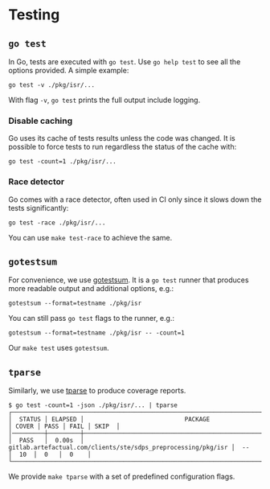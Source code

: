 # Testing

## `go test`

In Go, tests are executed with `go test`. Use `go help test` to see all the
options provided. A simple example:

    go test -v ./pkg/isr/...

With flag `-v`, `go test` prints the full output include logging.

### Disable caching

Go uses its cache of tests results unless the code was changed. It is possible
to force tests to run regardless the status of the cache with:

    go test -count=1 ./pkg/isr/...

### Race detector

Go comes with a race detector, often used in CI only since it slows down the
tests significantly:

    go test -race ./pkg/isr/...

You can use `make test-race` to achieve the same.

## `gotestsum`

For convenience, we use [gotestsum]. It is a `go test` runner that produces more
readable output and additional options, e.g.:

    gotestsum --format=testname ./pkg/isr

You can still pass `go test` flags to the runner, e.g.:

    gotestsum --format=testname ./pkg/isr -- -count=1

Our `make test` uses `gotestsum`.

## `tparse`

Similarly, we use [tparse] to produce coverage reports.

    $ go test -count=1 -json ./pkg/isr/... | tparse
    ┌─────────────────────────────────────────────────────────────────────────────────────────────────────────────────┐
    │  STATUS │ ELAPSED │                            PACKAGE                            │ COVER │ PASS │ FAIL │ SKIP  │
    │─────────┼─────────┼───────────────────────────────────────────────────────────────┼───────┼──────┼──────┼───────│
    │  PASS   │  0.00s  │ gitlab.artefactual.com/clients/ste/sdps_preprocessing/pkg/isr │  --   │  10  │  0   │  0    │
    └─────────────────────────────────────────────────────────────────────────────────────────────────────────────────┘

We provide `make tparse` with a set of predefined configuration flags.

[gotestsum]: https://github.com/gotestyourself/gotestsum
[tparse]: https://github.com/mfridman/tparse
